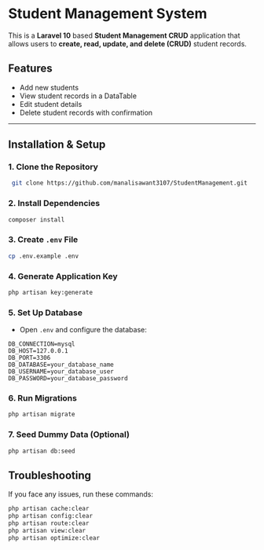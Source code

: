 #  Student Management System

This is a **Laravel 10** based **Student Management CRUD** application that allows users to **create, read, update, and delete (CRUD)** student records.

## Features
- Add new students
- View student records in a DataTable
- Edit student details
- Delete student records with confirmation

---

## Installation & Setup

### **1. Clone the Repository**
```sh
 git clone https://github.com/manalisawant3107/StudentManagement.git
```

### **2. Install Dependencies**
```sh
composer install
```

### **3. Create `.env` File**
```sh
cp .env.example .env
```

### **4. Generate Application Key**
```sh
php artisan key:generate
```

### **5. Set Up Database**
- Open `.env` and configure the database:
```env
DB_CONNECTION=mysql
DB_HOST=127.0.0.1
DB_PORT=3306
DB_DATABASE=your_database_name
DB_USERNAME=your_database_user
DB_PASSWORD=your_database_password
```

### **6. Run Migrations**
```sh
php artisan migrate
```

### **7. Seed Dummy Data (Optional)**
```sh
php artisan db:seed
```
## Troubleshooting

If you face any issues, run these commands:
```sh
php artisan cache:clear
php artisan config:clear
php artisan route:clear
php artisan view:clear
php artisan optimize:clear
```

